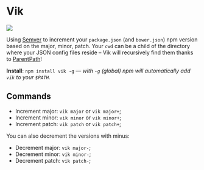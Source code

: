 Vik
=============

<img src="https://badge.fury.io/js/vik.png" />

Using <a href="http://semver.org/" target="_blank">Semver</a> to increment your `package.json` (and `bower.json`) npm version based on the major, minor, patch. Your `cwd` can be a child of the directory where your JSON config files reside &ndash; Vik will recursively find them thanks to <a href="https://github.com/jprichardson/node-parentpath" target="_blank">ParentPath</a>!

**Install**: `npm install vik -g` &mdash; *with `-g` (global) npm will automatically add `vik` to your `$PATH`.*

Commands
-------------

 * Increment major: `vik major` or `vik major+`;
 * Increment minor: `vik minor` or `vik minor+`;
 * Increment patch: `vik patch`  or `vik patch+`;

You can also decrement the versions with minus:

 * Decrement major: `vik major-`;
 * Decrement minor: `vik minor-`;
 * Decrement patch: `vik patch-`;